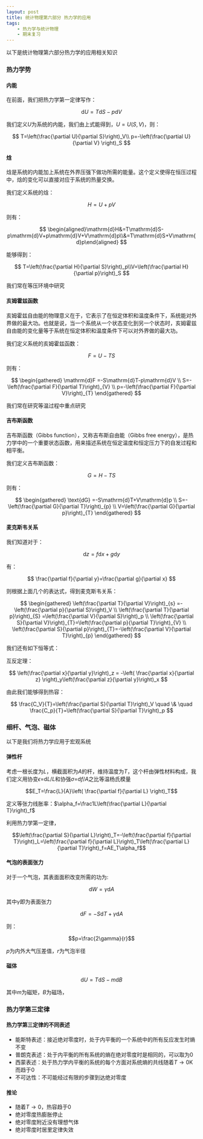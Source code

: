 ```yaml
---
layout: post
title: 统计物理第六部分 热力学的应用
tags:
    - 热力学与统计物理
    - 期末复习
---
```


以下是统计物理第六部分热力学的应用相关知识

### 热力学势

#### 内能

在前面，我们把热力学第一定律写作：

$$\mathrm{d}U=T\mathrm{d}S-p\mathrm{d}V$$

我们定义$U$为系统的内能，我们由上式能得到，$U=U(S,V)$，则：

$$
T=\left(\frac{\partial U}{\partial S}\right)_V\\
p=-\left(\frac{\partial U}{\partial V}  \right)_S
$$

#### 焓

焓是系统的内能加上系统在外界压强下做功所需的能量。这个定义使得在恒压过程中，焓的变化可以直接对应于系统的热量交换。

我们定义系统的焓：

$$
H=U+pV
$$

则有：

$$
\begin{aligned}\mathrm{d}H&=T\mathrm{d}S-p\mathrm{d}V+p\mathrm{d}V+V\mathrm{d}p\\&=T\mathrm{d}S+V\mathrm{d}p\end{aligned}
$$

能够得到：

$$
T=\left(\frac{\partial H}{\partial S}\right)_p\\V=\left(\frac{\partial H}{\partial p}\right)_S
$$

我们常在等压环境中研究

#### 亥姆霍兹函数

亥姆霍兹自由能的物理意义在于，它表示了在恒定体积和温度条件下，系统能对外界做的最大功。也就是说，当一个系统从一个状态变化到另一个状态时，亥姆霍兹自由能的变化量等于系统在恒定体积和温度条件下可以对外界做的最大功。

我们定义系统的亥姆霍兹函数：

$$
F=U-TS
$$

则有：

$$
\begin{gathered}
\mathrm{d}F =-S\mathrm{d}T-p\mathrm{d}V \\
S=-\left(\frac{\partial F}{\partial T}\right)_{V} \\
p=-\left(\frac{\partial F}{\partial V}\right)_{T} 
\end{gathered}
$$

我们常在研究等温过程中重点研究

#### 吉布斯函数

吉布斯函数（Gibbs function），又称吉布斯自由能（Gibbs free energy），是热力学中的一个重要状态函数，用来描述系统在恒定温度和恒定压力下的自发过程和相平衡。

我们定义吉布斯函数：

$$G=H-TS$$

则有：

$$
\begin{gathered}
\text{dG} =-S\mathrm{d}T+V\mathrm{d}p \\
S=-\left(\frac{\partial G}{\partial T}\right)_{p} \\
V=\left(\frac{\partial G}{\partial p}\right)_{T} 
\end{gathered}
$$

#### 麦克斯韦关系

我们知道对于：

$$\mathrm{d}z=f\mathrm{d}x+g\mathrm{d}y$$

有：

$$
\frac{\partial f}{\partial y}=\frac{\partial g}{\partial x}
$$

则根据上面几个的表达式，得到麦克斯韦关系：

$$
\begin{gathered}
\left(\frac{\partial T}{\partial V}\right)_{s} =-\left(\frac{\partial p}{\partial S}\right)_V \\
\left(\frac{\partial T}{\partial p}\right)_{S} =\left(\frac{\partial V}{\partial S}\right)_p \\
\left(\frac{\partial S}{\partial V}\right)_{T}=\left(\frac{\partial p}{\partial T}\right)_{V} \\
\left(\frac{\partial S}{\partial p}\right)_{T}=-\left(\frac{\partial V}{\partial T}\right)_{p} 
\end{gathered}
$$

我们还有如下恒等式：

互反定理：

$$
\left(\frac{\partial x}{\partial y}\right)_z = -\left( \frac{\partial x}{\partial z} \right)_y\left(\frac{\partial z}{\partial y}\right)_x
$$

由此我们能够得到热容：

$$
\frac{C_V}{T}=\left(\frac{\partial S}{\partial T}\right)_V \quad \& \quad  \frac{C_p}{T}=\left(\frac{\partial S}{\partial T}\right)_p
$$


### 细杆、气泡、磁体

以下是我们将热力学应用于宏观系统

#### 弹性杆

考虑一根长度为$L$，横截面积为$A$的杆，维持温度为$T$，这个杆由弹性材料构成，我们定义用协变$\epsilon=$d$L/L$和协强$\sigma=$d$f/A$之比等温杨氏模量

$$E_T=\frac{L}{A}\left( \frac{\partial f}{\partial L} \right)_T$$

定义等张力线胀率：$\alpha_f=\frac1L\left(\frac{\partial L}{\partial T}\right)_f$

利用热力学第一定律，

$$\left(\frac{\partial S}{\partial L}\right)_T=-\left(\frac{\partial f}{\partial T}\right)_L=\left(\frac{\partial f}{\partial L}\right)_T\left(\frac{\partial L}{\partial T}\right)_f=AE_T\alpha_f$$

#### 气泡的表面张力

对于一个气泡，其表面面积改变所需的功为:

$$
\mathrm dW=\gamma\mathrm dA
$$

其中$\gamma$即为表面张力

$$\mathrm dF=-S\mathrm dT+\gamma\mathrm dA$$

则：

$$p=\frac{2\gamma}{r}$$

$p$为内外大气压差值，$r$为气泡半径

#### 磁体

$$\mathrm dU = T\mathrm dS -m \mathrm dB$$

其中$m$为磁矩，$B$为磁场，

### 热力学第三定律

#### 热力学第三定律的不同表述

+ 能斯特表述：接近绝对零度时，处于内平衡的一个系统中的所有反应发生时熵不变
+ 普朗克表述：处于内平衡的所有系统的熵在绝对零度时是相同的，可以取为0
+ 西蒙表述：处于热力学内平衡的系统的每个方面对系统熵的共线随着$T\to 0$K而趋于0
+ 不可达性：不可能经过有限的步骤到达绝对零度

#### 推论

+ 随着$T\to 0$，热容趋于0
+ 绝对零度热膨胀停止
+ 绝对零度附近没有理想气体
+ 绝对零度时居里定律失效

